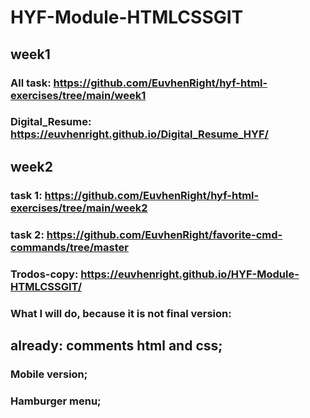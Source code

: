 # HYF-Module-HTMLCSSGIT

## week1

### All task: https://github.com/EuvhenRight/hyf-html-exercises/tree/main/week1

### Digital_Resume: https://euvhenright.github.io/Digital_Resume_HYF/

## week2

### task 1: https://github.com/EuvhenRight/hyf-html-exercises/tree/main/week2

### task 2: https://github.com/EuvhenRight/favorite-cmd-commands/tree/master

### Trodos-copy: https://euvhenright.github.io/HYF-Module-HTMLCSSGIT/

### What I will do, because it is not final version:

## already: comments html and css;

### Mobile version;

### Hamburger menu;
